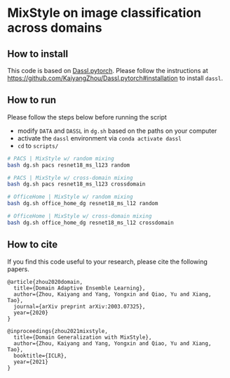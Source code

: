 # MixStyle on image classification across domains

## How to install

This code is based on [Dassl.pytorch](https://github.com/KaiyangZhou/Dassl.pytorch). Please follow the instructions at https://github.com/KaiyangZhou/Dassl.pytorch#installation to install `dassl`.

## How to run

Please follow the steps below before running the script

- modify `DATA` and `DASSL` in `dg.sh` based on the paths on your computer
- activate the `dassl` environment via `conda activate dassl`
- `cd` to `scripts/`


```bash
# PACS | MixStyle w/ random mixing
bash dg.sh pacs resnet18_ms_l123 random

# PACS | MixStyle w/ cross-domain mixing
bash dg.sh pacs resnet18_ms_l123 crossdomain

# OfficeHome | MixStyle w/ random mixing
bash dg.sh office_home_dg resnet18_ms_l12 random

# OfficeHome | MixStyle w/ cross-domain mixing
bash dg.sh office_home_dg resnet18_ms_l12 crossdomain
```


## How to cite

If you find this code useful to your research, please cite the following papers.

```
@article{zhou2020domain,
  title={Domain Adaptive Ensemble Learning},
  author={Zhou, Kaiyang and Yang, Yongxin and Qiao, Yu and Xiang, Tao},
  journal={arXiv preprint arXiv:2003.07325},
  year={2020}
}

@inproceedings{zhou2021mixstyle,
  title={Domain Generalization with MixStyle},
  author={Zhou, Kaiyang and Yang, Yongxin and Qiao, Yu and Xiang, Tao},
  booktitle={ICLR},
  year={2021}
}
```